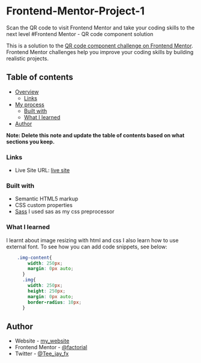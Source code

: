 # Frontend-Mentor-Project-1
Scan the QR code to visit Frontend Mentor and take your coding skills to the next level
#Frontend Mentor - QR code component solution

This is a solution to the [QR code component challenge on Frontend Mentor](https://www.frontendmentor.io/challenges/qr-code-component-iux_sIO_H). Frontend Mentor challenges help you improve your coding skills by building realistic projects. 

## Table of contents

- [Overview](#overview)
  - [Links](#links)
- [My process](#my-process)
  - [Built with](#built-with)
  - [What I learned](#what-i-learned)
- [Author](#author)

**Note: Delete this note and update the table of contents based on what sections you keep.**

### Links
- Live Site URL: [live site](https://regal-rabanadas-e4c0c7.netlify.app/)

### Built with

- Semantic HTML5 markup
- CSS custom properties
- [Sass]() I used sas as my css preprocessor

### What I learned
I learnt about image resizing with html and css
I also learn how to use external font.
To see how you can add code snippets, see below:
```css
    .img-content{
        width: 250px;
        margin: 0px auto;
      }
      .img{
        width: 250px;
        height: 250px;
        margin: 0px auto;
        border-radius: 10px;
      }
```
## Author

- Website - [my_website](https://regal-rabanadas-e4c0c7.netlify.app/)
- Frontend Mentor - [@factorial](https://www.frontendmentor.io/profile/@developer866)
-  Twitter - [@Tee_jay_fx](https://www.twitter.com/Tee_jay_fx)


